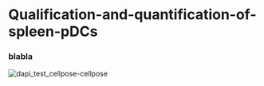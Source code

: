 # Qualification-and-quantification-of-spleen-pDCs

### blabla
![dapi_test_cellpose-cellpose](https://user-images.githubusercontent.com/41480459/214318961-f6927ae8-a96b-4b0d-b449-ef4aa37b99fb.jpg)
